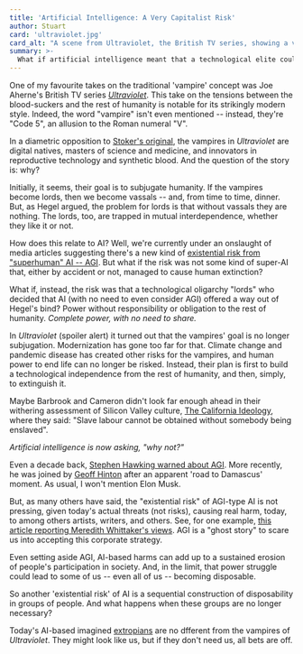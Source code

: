```yaml
---
title: 'Artificial Intelligence: A Very Capitalist Risk'
author: Stuart
card: 'ultraviolet.jpg'
card_alt: "A scene from Ultraviolet, the British TV series, showing a vampire looking in a mirrored window, and seeing everything but himself"
summary: >-
  What if artificial intelligence meant that a technological elite could dispose of humanity
---
```


One of my favourite takes on the traditional 'vampire' concept was Joe Aherne's British TV
series [*Ultraviolet*](https://www.imdb.com/title/tt0169501/). This take on the tensions between the blood-suckers
and the rest of humanity is notable for its strikingly modern style. 
Indeed, the word "vampire" isn't even mentioned -- instead, they're "Code 5", an
allusion to the Roman numeral "V". 

In a diametric opposition to [Stoker's original](https://www.gutenberg.org/files/345/345-h/345-h.htm), the vampires in *Ultraviolet* are 
digital natives, masters of science and medicine, and innovators in reproductive technology 
and synthetic blood. And the question of the story is: why?

Initially, it seems, their goal is to subjugate humanity. If the vampires become lords, 
then we become vassals -- and, from time to time, dinner. But, as Hegel argued, 
the problem for lords is that without vassals they are nothing. The lords, too, are 
trapped in mutual interdependence, whether they like it or not. 

How does this relate to AI? Well, we're currently under an onslaught of media 
articles suggesting there's a new kind of [existential risk from "superhuman" AI -- AGI](https://en.wikipedia.org/wiki/Existential_risk_from_artificial_general_intelligence). 
But what if the risk was not some kind of super-AI that, either by accident or not, managed to
cause human extinction? 

What if, instead, the risk was that a technological oligarchy "lords" who decided that AI 
(with no need to even consider AGI) offered a way out of Hegel's bind? Power without responsibility or
obligation to the rest of humanity. *Complete power, with no need to share.*

In *Ultraviolet* (spoiler alert) it turned out that the vampires' goal is no longer subjugation. Modernization
has gone too far for that. Climate change and pandemic disease has created other risks for the vampires, and
human power to end life can no longer be risked. Instead, their plan is first to build a technological
independence from the rest of humanity, and then, simply, to extinguish it.

Maybe Barbrook and Cameron didn't look far enough ahead in their withering assessment of Silicon Valley culture, 
[The California Ideology](https://www.metamute.org/editorial/articles/californian-ideology), 
where they said: "Slave labour cannot be obtained without somebody being enslaved". 

*Artificial intelligence is now asking, "why not?"*

Even a decade back, [Stephen Hawking warned about AGI](https://www.bbc.com/news/technology-30290540).
More recently, he was joined by [Geoff Hinton](https://www.cbc.ca/news/business/ai-doom-column-don-pittis-1.6829302) after an apparent 'road to Damascus' moment. As usual, I won't mention Elon Musk.

But, as many others have said, the "existential risk" of AGI-type AI is not pressing, given today's
actual threats (not risks), causing real harm, today, to among others artists, writers, and others. 
See, for one example, 
[this article reporting Meredith Whittaker's views](https://www.fastcompany.com/90892235/researcher-meredith-whittaker-says-ais-biggest-risk-isnt-consciousness-its-the-corporations-that-control-them).
AGI is a "ghost story" to scare us into accepting this corporate strategy.

Even setting aside AGI, AI-based harms can add up to a sustained erosion of people's 
participation in society. And, in the limit, that power struggle could 
lead to some of us -- even all of us -- becoming disposable.

So another 'existential risk' of AI is a sequential construction of
disposability in groups of people. And what happens when these groups are no longer necessary?

Today's AI-based imagined [extropians](https://www.wired.com/1994/10/extropians/) are no dfferent 
from the vampires of *Ultraviolet*. They might look like us, but if they don't need us, all bets are off. 
